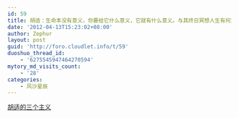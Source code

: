 ```yaml
---
id: 59
title: 胡适：生命本没有意义，你要给它什么意义，它就有什么意义。与其终日冥想人生有何意义，不如试用此生做点有意义的事
date: '2012-04-13T15:23:02+08:00'
author: Zephur
layout: post
guid: 'http://foro.cloudlet.info/t/59'
duoshuo_thread_id:
    - '6275545947464270594'
mytory_md_visits_count:
    - '28'
categories:
    - 风沙星辰
---
```


[胡适的三个主义](http://www.ruanyifeng.com/blog/2012/04/hu_shih.html)